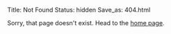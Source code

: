 Title: Not Found
Status: hidden
Save_as: 404.html

Sorry, that page doesn't exist. Head to the [home page][1].

[1]: {index}
